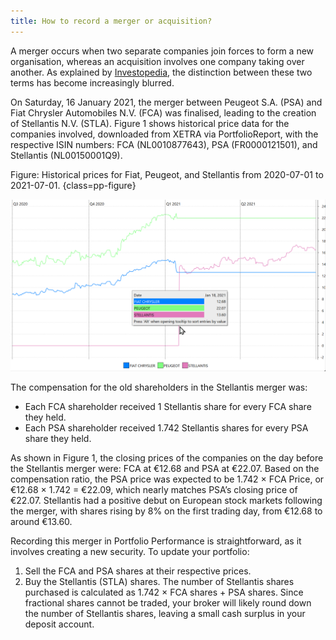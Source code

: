 ```yaml
---
title: How to record a merger or acquisition?
---
```


A merger occurs when two separate companies join forces to form a new organisation, whereas an acquisition involves one company taking over another. As explained by [Investopedia](https://www.investopedia.com/ask/answers/021815/what-difference-between-merger-and-acquisition.asp), the distinction between these two terms has become increasingly blurred.

On Saturday, 16 January 2021, the merger between Peugeot S.A. (PSA) and Fiat Chrysler Automobiles N.V. (FCA) was finalised, leading to the creation of Stellantis N.V. (STLA). Figure 1 shows historical price data for the companies involved, downloaded from XETRA via PortfolioReport, with the respective ISIN numbers: FCA (NL0010877643), PSA (FR0000121501), and Stellantis (NL00150001Q9).

Figure: Historical prices for Fiat, Peugeot, and Stellantis from 2020-07-01 to 2021-07-01. {class=pp-figure}

![](./images/record-merger.png)

The compensation for the old shareholders in the Stellantis merger was: 

- Each FCA shareholder received 1 Stellantis share for every FCA share they held.
- Each PSA shareholder received 1.742 Stellantis shares for every PSA share they held.

As shown in Figure 1, the closing prices of the companies on the day before the Stellantis merger were: FCA at €12.68 and PSA at €22.07. Based on the compensation ratio, the PSA price was expected to be 1.742 × FCA Price, or €12.68 × 1.742 = €22.09, which nearly matches PSA’s closing price of €22.07. Stellantis had a positive debut on European stock markets following the merger, with shares rising by 8% on the first trading day, from €12.68 to around €13.60.

Recording this merger in Portfolio Performance is straightforward, as it involves creating a new security. To update your portfolio:

1. Sell the FCA and PSA shares at their respective prices.
2. Buy the Stellantis (STLA) shares. The number of Stellantis shares purchased is calculated as 1.742 × FCA shares + PSA shares. Since fractional shares cannot be traded, your broker will likely round down the number of Stellantis shares, leaving a small cash surplus in your deposit account.
